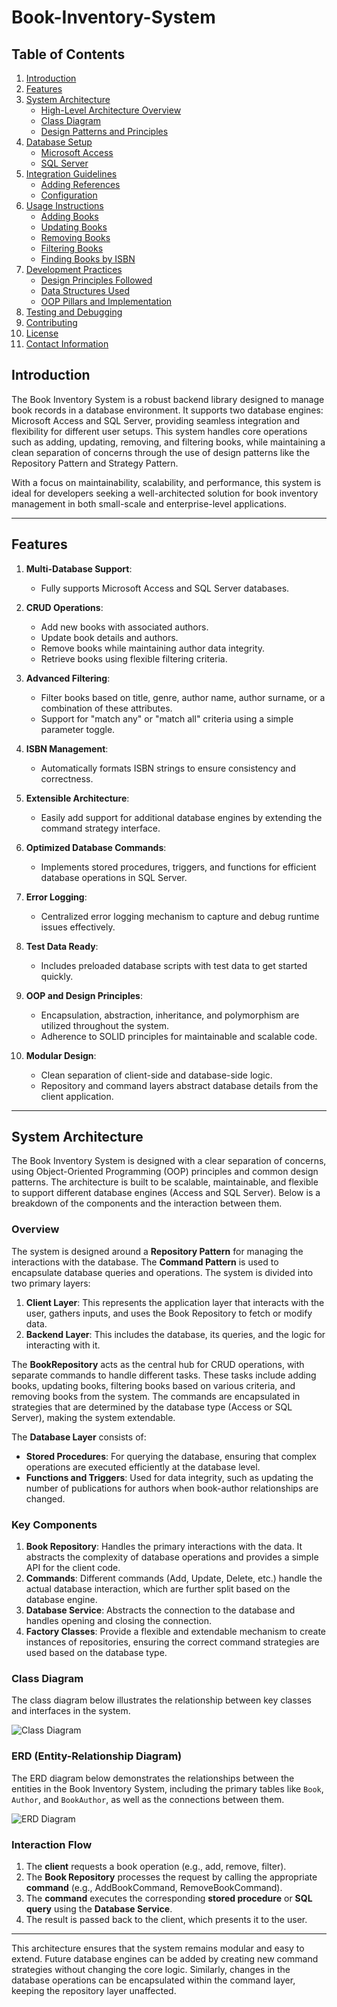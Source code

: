# Book-Inventory-System
## Table of Contents  
1. [Introduction](#introduction)  
2. [Features](#features)  
3. [System Architecture](#system-architecture)  
   - [High-Level Architecture Overview](#overview)  
   - [Class Diagram](#class-diagram)  
   - [Design Patterns and Principles](#design-patterns-and-principles)  
4. [Database Setup](#database-setup)  
   - [Microsoft Access](#microsoft-access)  
   - [SQL Server](#sql-server)  
5. [Integration Guidelines](#integration-guidelines)  
   - [Adding References](#adding-references)  
   - [Configuration](#configuration)  
6. [Usage Instructions](#usage-instructions)  
   - [Adding Books](#adding-books)  
   - [Updating Books](#updating-books)  
   - [Removing Books](#removing-books)  
   - [Filtering Books](#filtering-books)  
   - [Finding Books by ISBN](#finding-books-by-isbn)  
7. [Development Practices](#development-practices)  
   - [Design Principles Followed](#design-principles-followed)  
   - [Data Structures Used](#data-structures-used)  
   - [OOP Pillars and Implementation](#oop-pillars-and-implementation)  
8. [Testing and Debugging](#testing-and-debugging)  
9. [Contributing](#contributing)  
10. [License](#license)  
11. [Contact Information](#contact-information)  

## Introduction  
The Book Inventory System is a robust backend library designed to manage book records in a database environment. It supports two database engines: Microsoft Access and SQL Server, providing seamless integration and flexibility for different user setups. This system handles core operations such as adding, updating, removing, and filtering books, while maintaining a clean separation of concerns through the use of design patterns like the Repository Pattern and Strategy Pattern.  

With a focus on maintainability, scalability, and performance, this system is ideal for developers seeking a well-architected solution for book inventory management in both small-scale and enterprise-level applications.  

---

## Features  
1. **Multi-Database Support**:  
   - Fully supports Microsoft Access and SQL Server databases.  

2. **CRUD Operations**:  
   - Add new books with associated authors.  
   - Update book details and authors.  
   - Remove books while maintaining author data integrity.  
   - Retrieve books using flexible filtering criteria.  

3. **Advanced Filtering**:  
   - Filter books based on title, genre, author name, author surname, or a combination of these attributes.  
   - Support for "match any" or "match all" criteria using a simple parameter toggle.  

4. **ISBN Management**:  
   - Automatically formats ISBN strings to ensure consistency and correctness.  

5. **Extensible Architecture**:  
   - Easily add support for additional database engines by extending the command strategy interface.  

6. **Optimized Database Commands**:  
   - Implements stored procedures, triggers, and functions for efficient database operations in SQL Server.  

7. **Error Logging**:  
   - Centralized error logging mechanism to capture and debug runtime issues effectively.  

8. **Test Data Ready**:  
   - Includes preloaded database scripts with test data to get started quickly.  

9. **OOP and Design Principles**:  
   - Encapsulation, abstraction, inheritance, and polymorphism are utilized throughout the system.  
   - Adherence to SOLID principles for maintainable and scalable code.  

10. **Modular Design**:  
    - Clean separation of client-side and database-side logic.  
    - Repository and command layers abstract database details from the client application.  

---

## System Architecture  

The Book Inventory System is designed with a clear separation of concerns, using Object-Oriented Programming (OOP) principles and common design patterns. The architecture is built to be scalable, maintainable, and flexible to support different database engines (Access and SQL Server). Below is a breakdown of the components and the interaction between them.

### Overview  
The system is designed around a **Repository Pattern** for managing the interactions with the database. The **Command Pattern** is used to encapsulate database queries and operations. The system is divided into two primary layers:  
1. **Client Layer**: This represents the application layer that interacts with the user, gathers inputs, and uses the Book Repository to fetch or modify data.
2. **Backend Layer**: This includes the database, its queries, and the logic for interacting with it.

The **BookRepository** acts as the central hub for CRUD operations, with separate commands to handle different tasks. These tasks include adding books, updating books, filtering books based on various criteria, and removing books from the system. The commands are encapsulated in strategies that are determined by the database type (Access or SQL Server), making the system extendable.

The **Database Layer** consists of:
- **Stored Procedures**: For querying the database, ensuring that complex operations are executed efficiently at the database level.
- **Functions and Triggers**: Used for data integrity, such as updating the number of publications for authors when book-author relationships are changed.

### Key Components  
1. **Book Repository**: Handles the primary interactions with the data. It abstracts the complexity of database operations and provides a simple API for the client code.
2. **Commands**: Different commands (Add, Update, Delete, etc.) handle the actual database interaction, which are further split based on the database engine.
3. **Database Service**: Abstracts the connection to the database and handles opening and closing the connection.
4. **Factory Classes**: Provide a flexible and extendable mechanism to create instances of repositories, ensuring the correct command strategies are used based on the database type.

### Class Diagram  
The class diagram below illustrates the relationship between key classes and interfaces in the system.

![Class Diagram](./path-to-your-class-diagram.png)  <!-- Ensure to replace this with the actual link to your class diagram file -->

### ERD (Entity-Relationship Diagram)  
The ERD diagram below demonstrates the relationships between the entities in the Book Inventory System, including the primary tables like `Book`, `Author`, and `BookAuthor`, as well as the connections between them.

![ERD Diagram](./path-to-your-erd-diagram.png)  <!-- Ensure to replace this with the actual link to your ERD diagram file -->

### Interaction Flow  
1. The **client** requests a book operation (e.g., add, remove, filter).
2. The **Book Repository** processes the request by calling the appropriate **command** (e.g., AddBookCommand, RemoveBookCommand).
3. The **command** executes the corresponding **stored procedure** or **SQL query** using the **Database Service**.
4. The result is passed back to the client, which presents it to the user.

---

This architecture ensures that the system remains modular and easy to extend. Future database engines can be added by creating new command strategies without changing the core logic. Similarly, changes in the database operations can be encapsulated within the command layer, keeping the repository layer unaffected.
